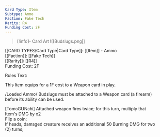 ```yaml
---
Card Type: Item
Subtype: Ammo
Faction: Fake Tech
Rarity: R4
Funding Cost: 2F
---
```

> [!info]- Card Art
> ![[Budslugs.png]]

[[CARD TYPES/Card Type|Card Type]]: [[Item]] - Ammo  
[[Faction]]: [[Fake Tech]]  
[[Rarity]]: [[R4]]  
Funding Cost: 2F  

Rules Text:  

This Item equips for a 1F cost to a Weapon card in play.  

/Loaded Ammo/ Budslugs must be attached to a Weapon card (a firearm) before its ability can be used.  

[TomoGUNchi] Attached weapon fires twice; for this turn, multiply that Item's DMG by x2  
Flip a coin;  
If heads, damaged creature receives an additional 50 Burning DMG for two (2) turns;  